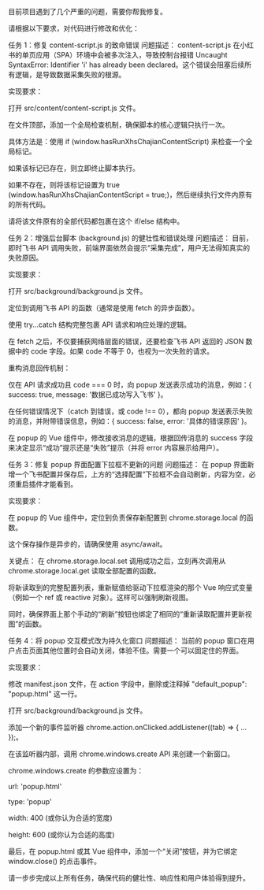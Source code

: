 目前项目遇到了几个严重的问题，需要你帮我修复。

请根据以下要求，对代码进行修改和优化：

任务 1：修复 content-script.js 的致命错误
问题描述： content-script.js 在小红书的单页应用（SPA）环境中会被多次注入，导致控制台报错 Uncaught SyntaxError: Identifier 'i' has already been declared。这个错误会阻塞后续所有逻辑，是导致数据采集失败的根源。

实现要求：

打开 src/content/content-script.js 文件。

在文件顶部，添加一个全局检查机制，确保脚本的核心逻辑只执行一次。

具体方法是：使用 if (window.hasRunXhsChajianContentScript) 来检查一个全局标记。

如果该标记已存在，则立即终止脚本执行。

如果不存在，则将该标记设置为 true (window.hasRunXhsChajianContentScript = true;)，然后继续执行文件内原有的所有代码。

请将该文件原有的全部代码都包裹在这个 if/else 结构中。

任务 2：增强后台脚本 (background.js) 的健壮性和错误处理
问题描述： 目前，即时飞书 API 调用失败，前端界面依然会提示“采集完成”，用户无法得知真实的失败原因。

实现要求：

打开 src/background/background.js 文件。

定位到调用飞书 API 的函数（通常是使用 fetch 的异步函数）。

使用 try...catch 结构完整包裹 API 请求和响应处理的逻辑。

在 fetch 之后，不仅要捕获网络层面的错误，还要检查飞书 API 返回的 JSON 数据中的 code 字段。如果 code 不等于 0，也视为一次失败的请求。

重构消息回传机制：

仅在 API 请求成功且 code === 0 时，向 popup 发送表示成功的消息，例如：{ success: true, message: '数据已成功写入飞书' }。

在任何错误情况下（catch 到错误，或 code !== 0），都向 popup 发送表示失败的消息，并附带错误信息，例如：{ success: false, error: '具体的错误原因' }。

在 popup 的 Vue 组件中，修改接收消息的逻辑，根据回传消息的 success 字段来决定显示“成功”提示还是“失败”提示（并将 error 内容展示给用户）。

任务 3：修复 popup 界面配置下拉框不更新的问题
问题描述： 在 popup 界面新增一个飞书配置并保存后，上方的“选择配置”下拉框不会自动刷新，内容为空，必须重启插件才能看到。

实现要求：

在 popup 的 Vue 组件中，定位到负责保存新配置到 chrome.storage.local 的函数。

这个保存操作是异步的，请确保使用 async/await。

关键点： 在 chrome.storage.local.set 调用成功之后，立刻再次调用从 chrome.storage.local.get 读取全部配置的函数。

将新读取到的完整配置列表，重新赋值给驱动下拉框渲染的那个 Vue 响应式变量（例如一个 ref 或 reactive 对象）。这样可以强制刷新视图。

同时，确保界面上那个手动的“刷新”按钮也绑定了相同的“重新读取配置并更新视图”的函数。

任务 4：将 popup 交互模式改为持久化窗口
问题描述： 当前的 popup 窗口在用户点击页面其他位置时会自动关闭，体验不佳。需要一个可以固定住的界面。

实现要求：

修改 manifest.json 文件，在 action 字段中，删除或注释掉 "default_popup": "popup.html" 这一行。

打开 src/background/background.js 文件。

添加一个新的事件监听器 chrome.action.onClicked.addListener((tab) => { ... });。

在该监听器内部，调用 chrome.windows.create API 来创建一个新窗口。

chrome.windows.create 的参数应设置为：

url: 'popup.html'

type: 'popup'

width: 400 (或你认为合适的宽度)

height: 600 (或你认为合适的高度)

最后，在 popup.html 或其 Vue 组件中，添加一个“关闭”按钮，并为它绑定 window.close() 的点击事件。

请一步步完成以上所有任务，确保代码的健壮性、响应性和用户体验得到提升。